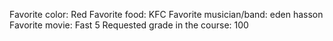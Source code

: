 

Favorite color: Red
Favorite food: KFC
Favorite musician/band: eden hasson 
Favorite movie: Fast 5
Requested grade in the course: 100


